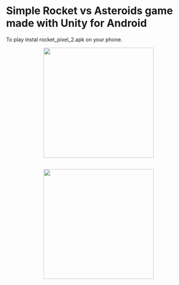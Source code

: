 # Simple Rocket vs Asteroids game made with Unity for Android
To play instal rocket_pixel_2.apk on your phone.


<p align="center">
    <a><img src="https://i.imgur.com/6k8fseS.jpg" width="300" /></a><br /><br />
</p>
<p align="center">
    <a><img src="https://i.imgur.com/3nDsgra.jpg" width="300" /></a><br /><br />
</p>